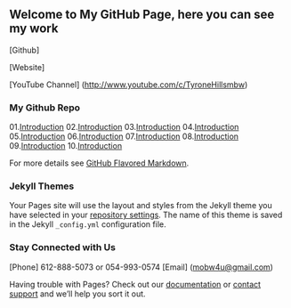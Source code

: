 ## **Welcome to My GitHub Page, here you can see my work**


[Github]

[Website]

[YouTube Channel] (http://www.youtube.com/c/TyroneHillsmbw)

### My Github Repo

01.[Introduction](https://github.com/yididiel7/yididiel7.github.io/edit/master/index.md)
02.[Introduction](https://github.com/yididiel7/yididiel7.github.io/edit/master/index.md)
03.[Introduction](https://github.com/yididiel7/yididiel7.github.io/edit/master/index.md)
04.[Introduction](https://github.com/yididiel7/yididiel7.github.io/edit/master/index.md)
05.[Introduction](https://github.com/yididiel7/yididiel7.github.io/edit/master/index.md)
06.[Introduction](https://github.com/yididiel7/yididiel7.github.io/edit/master/index.md)
07.[Introduction](https://github.com/yididiel7/yididiel7.github.io/edit/master/index.md)
08.[Introduction](https://github.com/yididiel7/yididiel7.github.io/edit/master/index.md)
09.[Introduction](https://github.com/yididiel7/yididiel7.github.io/edit/master/index.md)
10.[Introduction](https://github.com/yididiel7/yididiel7.github.io/edit/master/index.md)

For more details see [GitHub Flavored Markdown](https://guides.github.com/features/mastering-markdown/).

### Jekyll Themes

Your Pages site will use the layout and styles from the Jekyll theme you have selected in your [repository settings](https://github.com/yididiel7/yididiel7.github.io/settings). The name of this theme is saved in the Jekyll `_config.yml` configuration file.

### Stay Connected with Us

[Phone] 612-888-5073 or 054-993-0574
[Email] (mobw4u@gmail.com)

Having trouble with Pages? Check out our [documentation](https://help.github.com/categories/github-pages-basics/) or [contact support](https://github.com/contact) and we’ll help you sort it out.
